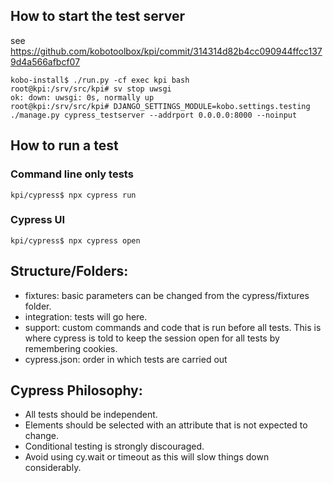 ## How to start the test server

see https://github.com/kobotoolbox/kpi/commit/314314d82b4cc090944ffcc1379d4a566afbcf07

    kobo-install$ ./run.py -cf exec kpi bash
    root@kpi:/srv/src/kpi# sv stop uwsgi
    ok: down: uwsgi: 0s, normally up
    root@kpi:/srv/src/kpi# DJANGO_SETTINGS_MODULE=kobo.settings.testing ./manage.py cypress_testserver --addrport 0.0.0.0:8000 --noinput

## How to run a test

### Command line only tests

    kpi/cypress$ npx cypress run

### Cypress UI

    kpi/cypress$ npx cypress open


## Structure/Folders:

- fixtures: basic parameters can be changed from the cypress/fixtures folder.  
- integration: tests will go here.  
- support: custom commands and code that is run before all tests. This is where cypress is told to keep the session open for all tests by remembering cookies.  
- cypress.json: order in which tests are carried out

## Cypress Philosophy:

- All tests should be independent.
- Elements should be selected with an attribute that is not expected to change.
- Conditional testing is strongly discouraged.
- Avoid using cy.wait or timeout as this will slow things down considerably.
